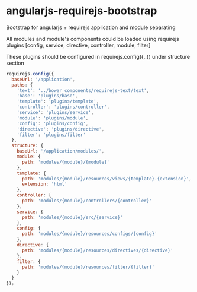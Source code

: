 angularjs-requirejs-bootstrap
=============================

Bootstrap for angularjs + requirejs application and module separating


All modules and module's components could be loaded using requirejs 
plugins [config, service, directive, controller, module, filter]

These plugins should be configured in requirejs.config({..}) under structure section

```javascript
requirejs.config({
  baseUrl: '/application',
  paths: {
    'text': '../bower_components/requirejs-text/text',
    'base': 'plugins/base',
    'template': 'plugins/template',
    'controller': 'plugins/controller',
    'service': 'plugins/service',
    'module': 'plugins/module',
    'config': 'plugins/config',
    'directive': 'plugins/directive',
    'filter': 'plugins/filter'
  },
  structure: {
    baseUrl: '/application/modules/',
    module: {
      path: 'modules/{module}/{module}'
    },
    template: {
      path: 'modules/{module}/resources/views/{template}.{extension}',
      extension: 'html'
    },
    controller: {
      path: 'modules/{module}/controllers/{controller}'
    },
    service: {
      path: 'modules/{module}/src/{service}'
    },
    config: {
      path: 'modules/{module}/resources/configs/{config}'
    },
    directive: {
      path: 'modules/{module}/resources/directives/{directive}'
    },
    filter: {
      path: 'modules/{module}/resources/filter/{filter}'
    }
  }
});
```

